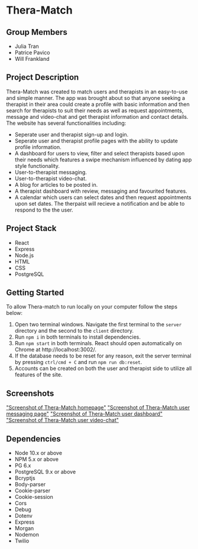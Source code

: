 Thera-Match
=========

## Group Members

- Julia Tran
- Patrice Pavico
- Will Frankland

## Project Description

Thera-Match was created to match users and therapists in an easy-to-use and simple manner. The app was brought about so that anyone seeking a therapist in their area could create a profile with basic information and then search for therapists to suit their needs as well as request appointments, message and video-chat and get therapist information and contact details.
The website has several functionalities including:

- Seperate user and therapist sign-up and login.
- Seperate user and therapist profile pages with the ability to update profile information.
- A dashboard for users to view, filter and select therapists based upon their needs which features a swipe mechanism influenced by dating app style functionality. 
- User-to-therapist messaging.
- User-to-therapist video-chat.
- A blog for articles to be posted in.
- A therapist dashboard with review, messaging and favourited features.
- A calendar which users can select dates and then request appointments upon set dates. The therpaist will recieve a notification and be able to respond to the the user.

## Project Stack

- React
- Express
- Node.js
- HTML
- CSS
- PostgreSQL

## Getting Started

To allow Thera-match to run locally on your computer follow the steps below:

1. Open two terminal windows. Navigate the first terminal to the `server` directory and the second to the `client` directory.
2. Run `npm i` in both terminals to install dependencies.
3. Run `npm start` in both terminals. React should open automatically on Chrome at http://localhost:3002/.
4. If the database needs to be reset for any reason, exit the server terminal by pressing `ctrl/cmd + C` and run `npm run db:reset`.
5. Accounts can be created on both the user and therapist side to utilize all features of the site.

## Screenshots

["Screenshot of Thera-Match homepage"](https://github.com/Juliaxtran/Thera-match/blob/master/docs/Thera-Match%20Homepage.png?raw=true)
["Screenshot of Thera-Match user messaging page"](https://github.com/Juliaxtran/Thera-match/blob/master/docs/Thera-Match%20Messages.png?raw=true)
["Screenshot of Thera-Match user dashboard"](https://github.com/Juliaxtran/Thera-match/blob/master/docs/Thera-Match%20Dashboard.png?raw=true)
["Screenshot of Thera-Match user video-chat"]()


## Dependencies

- Node 10.x or above
- NPM 5.x or above
- PG 6.x
- PostgreSQL 9.x or above
- Bcryptjs
- Body-parser
- Cookie-parser
- Cookie-session
- Cors
- Debug
- Dotenv
- Express
- Morgan
- Nodemon
- Twilio

